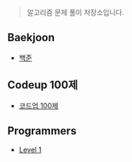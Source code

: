 > 알고리즘 문제 풀이 저장소입니다. 

<!-- <img width="820" alt="스크린샷 2023-03-05 오후 4 05 58" src="https://user-images.githubusercontent.com/90955152/222946729-113f0533-f1e3-4da7-ba80-6f3a60cb1108.png"> -->
## Baekjoon

* [백준](https://github.com/Youth787/ALGORITHM/tree/main/%EB%B0%B1%EC%A4%80)

## Codeup 100제 

* [코드업 100제](https://github.com/Youth787/ALGORITHM/tree/main/%EC%BD%94%EB%93%9C%EC%97%85100%EC%A0%9C)

## Programmers

* [Level 1](https://github.com/Youth787/Programmers/tree/main/src/Level%201)


